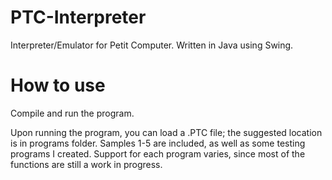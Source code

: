 # PTC-Interpreter
Interpreter/Emulator for Petit Computer.
Written in Java using Swing.

# How to use
Compile and run the program.

Upon running the program, you can load a .PTC file; the suggested location is in programs folder.
Samples 1-5 are included, as well as some testing programs I created. Support for each program varies, since most of the functions are still a work in progress.
